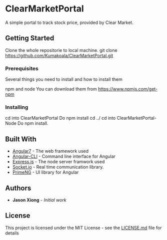 # ClearMarketPortal

A simple portal to track stock price, provided by Clear Market.

## Getting Started

Clone the whole repositorie to local machine.
git clone https://github.com/Kumakoala/ClearMarketPortal.git

### Prerequisites

Several things you need to install and how to install them

npm and node
You can download them from https://www.npmjs.com/get-npm

### Installing

cd into ClearMarketPortal
Do npm install
cd ../
cd into ClearMarketPortal-Node
Do npm install.

## Built With

* [Angular7](https://angular.io/) - The web framework used
* [Angular-CLI](https://cli.angular.io/) - Command line interface for Angular
* [Express.js](https://expressjs.com/) - The node server framwork used
* [Socket.io](https://socket.io/) - Real time communication library.
* [PrimeNG](https://www.primefaces.org/primeng/#/) - UI library for Angular

## Authors

* **Jason Xiong** - *Initial work*

## License

This project is licensed under the MIT License - see the [LICENSE.md](LICENSE.md) file for details
